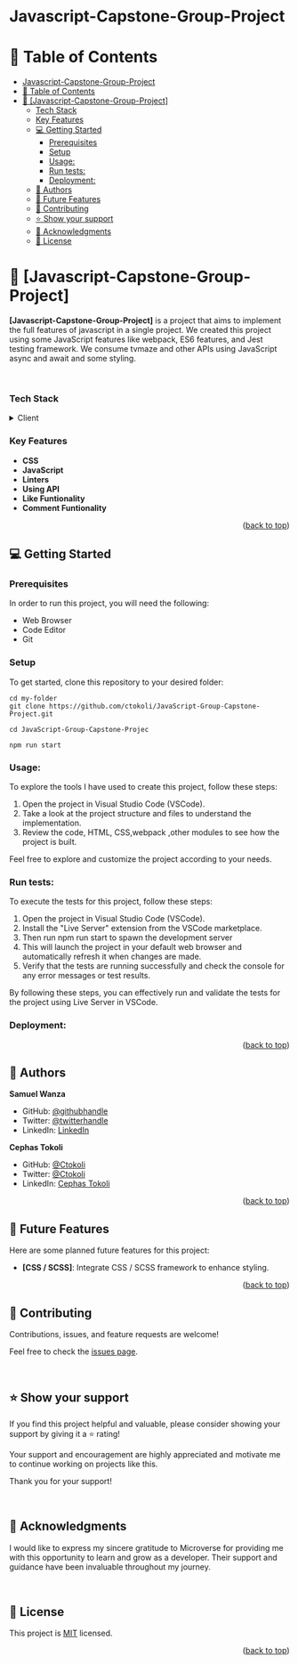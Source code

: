 # Javascript-Capstone-Group-Project

<a name="readme-top"></a>

# 📗 Table of Contents

- [Javascript-Capstone-Group-Project](#javascript-capstone-group-project)
- [📗 Table of Contents](#-table-of-contents)
- [📖 \[Javascript-Capstone-Group-Project\] ](#-javascript-capstone-group-project-)
    - [Tech Stack ](#tech-stack-)
    - [Key Features ](#key-features-)
  - [💻 Getting Started ](#-getting-started-)
    - [Prerequisites](#prerequisites)
    - [Setup](#setup)
    - [Usage:](#usage)
    - [Run tests:](#run-tests)
    - [Deployment:](#deployment)
  - [👥 Authors ](#-authors-)
  - [🔭 Future Features ](#-future-features-)
  - [🤝 Contributing ](#-contributing-)
  - [⭐️ Show your support ](#️-show-your-support-)
  - [🙏 Acknowledgments ](#-acknowledgments-)
  - [📝 License ](#-license-)

# 📖 [Javascript-Capstone-Group-Project] <a name="about-project"></a>

**[Javascript-Capstone-Group-Project]** is a project that aims to implement the full features of javascript in a single project. We created this project using some JavaScript features like webpack, ES6 features, and Jest testing framework. We consume tvmaze and other APIs using JavaScript async and await and some styling.  

<br>

### Tech Stack <a name="tech-stack"></a>

<details>
  <summary>Client</summary>
  <ul>
    <li><a href="https://developer.mozilla.org/en-US/docs/Web/HTML">HTML</a></li>
    <li><a href="https://developer.mozilla.org/en-US/docs/Web/CSS">CSS</a></li>
    <li><a href="https://www.testim.io/blog/what-is-a-linter-heres-a-definition-and-quick-start-guide/">Linters</a></li>
    <li><a href="https://developer.mozilla.org/en-US/docs/Web/javascript/">Javascript</a></li>
     <li><a href="https://webpack.js.org/guides/getting-started/">Webpack</a></li>
  </ul>
</details>

### Key Features <a name="key-features"></a>

- **CSS**
- **JavaScript**
- **Linters**
- **Using API**
- **Like Funtionality**
- **Comment Funtionality**

<p align="right">(<a href="#readme-top">back to top</a>)</p>

## 💻 Getting Started <a name="getting-started"></a>

### Prerequisites

In order to run this project, you will need the following:

- Web Browser
- Code Editor
- Git

### Setup

To get started, clone this repository to your desired folder:

```shell
cd my-folder
git clone https://github.com/ctokoli/JavaScript-Group-Capstone-Project.git

cd JavaScript-Group-Capstone-Projec

npm run start
```

### Usage:

To explore the tools I have used to create this project, follow these steps:

1. Open the project in Visual Studio Code (VSCode).
2. Take a look at the project structure and files to understand the implementation.
3. Review the code, HTML, CSS,webpack ,other modules to see how the project is built.

Feel free to explore and customize the project according to your needs.

### Run tests:

To execute the tests for this project, follow these steps:

1. Open the project in Visual Studio Code (VSCode).
2. Install the "Live Server" extension from the VSCode marketplace.
3. Then run npm run start to spawn the development server
4. This will launch the project in your default web browser and automatically refresh it when changes are made.
5. Verify that the tests are running successfully and check the console for any error messages or test results.

By following these steps, you can effectively run and validate the tests for the project using Live Server in VSCode.

### Deployment:

<p align="right">(<a href="#readme-top">back to top</a>)</p>

## 👥 Authors <a name="authors"></a>

**Samuel Wanza**


- GitHub: [@githubhandle](https://github.com/Samuelwanza/)
- Twitter: [@twitterhandle](https://twitter.com/samuelmunguti9/)
- LinkedIn: [LinkedIn](https://www.linkedin.com/in/samuel-munguti-8a257a1bb/)



**Cephas Tokoli**

- GitHub: [@Ctokoli](https://github.com/ctokoli/)
- Twitter: [@Ctokoli](https://twitter.com/ctokoli)
- LinkedIn: [Cephas Tokoli](https://www.linkedin.com/in/cephas-tokoli-a25204123/)

<p align="right">(<a href="#readme-top">back to top</a>)</p>

## 🔭 Future Features <a name="future-features"></a>

Here are some planned future features for this project:

- **[CSS / SCSS]**: Integrate CSS / SCSS framework to enhance styling.

<p align="right">(<a href="#readme-top">back to top</a>)</p>

## 🤝 Contributing <a name="contributing"></a>

Contributions, issues, and feature requests are welcome!

Feel free to check the [issues page](https://github.com/Zafron047/Portfolio_Cohort-20_Mod-1/issues).

<br>

## ⭐️ Show your support <a name="support"></a>

If you find this project helpful and valuable, please consider showing your support by giving it a ⭐️ rating!

Your support and encouragement are highly appreciated and motivate me to continue working on projects like this.

Thank you for your support!

<br>

## 🙏 Acknowledgments <a name="acknowledgements"></a>

I would like to express my sincere gratitude to Microverse for providing me with this opportunity to learn and grow as a developer. Their support and guidance have been invaluable throughout my journey.

<br>

## 📝 License <a name="license"></a>

This project is [MIT](./LICENSE.md) licensed.

<p align="right">(<a href="#readme-top">back to top</a>)</p>
